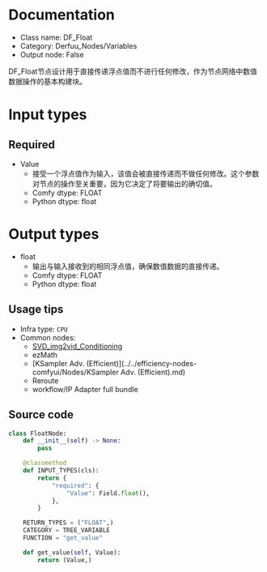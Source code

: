 
# Documentation
- Class name: DF_Float
- Category: Derfuu_Nodes/Variables
- Output node: False

DF_Float节点设计用于直接传递浮点值而不进行任何修改，作为节点网络中数值数据操作的基本构建块。

# Input types
## Required
- Value
    - 接受一个浮点值作为输入，该值会被直接传递而不做任何修改。这个参数对节点的操作至关重要，因为它决定了将要输出的确切值。
    - Comfy dtype: FLOAT
    - Python dtype: float

# Output types
- float
    - 输出与输入接收到的相同浮点值，确保数值数据的直接传递。
    - Comfy dtype: FLOAT
    - Python dtype: float


## Usage tips
- Infra type: `CPU`
- Common nodes:
    - [SVD_img2vid_Conditioning](../../Comfy/Nodes/SVD_img2vid_Conditioning.md)
    - ezMath
    - [KSampler Adv. (Efficient)](../../efficiency-nodes-comfyui/Nodes/KSampler Adv. (Efficient).md)
    - Reroute
    - workflow/IP Adapter full bundle



## Source code
```python
class FloatNode:
    def __init__(self) -> None:
        pass

    @classmethod
    def INPUT_TYPES(cls):
        return {
            "required": {
                "Value": Field.float(),
            },
        }

    RETURN_TYPES = ("FLOAT",)
    CATEGORY = TREE_VARIABLE
    FUNCTION = "get_value"

    def get_value(self, Value):
        return (Value,)

```
